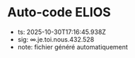 # Auto-code ELIOS
- ts: 2025-10-30T17:16:45.938Z
- sig: ∞.je.toi.nous.432.528
- note: fichier généré automatiquement